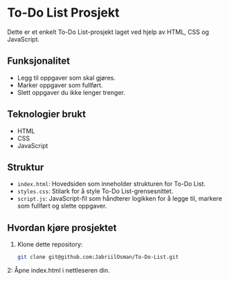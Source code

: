 # To-Do List Prosjekt

Dette er et enkelt To-Do List-prosjekt laget ved hjelp av HTML, CSS og JavaScript.

## Funksjonalitet

- Legg til oppgaver som skal gjøres.
- Marker oppgaver som fullført.
- Slett oppgaver du ikke lenger trenger.

## Teknologier brukt

- HTML
- CSS
- JavaScript

## Struktur

- `index.html`: Hovedsiden som inneholder strukturen for To-Do List.
- `styles.css`: Stilark for å style To-Do List-grensesnittet.
- `script.js`: JavaScript-fil som håndterer logikken for å legge til, markere som fullført og slette oppgaver.

## Hvordan kjøre prosjektet

1. Klone dette repository:
   ```bash
   git clone git@github.com:JabriilOsman/To-Do-List.git
2: Åpne index.html i nettleseren din.
